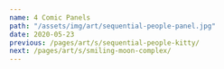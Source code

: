 ```yaml
---
name: 4 Comic Panels
path: "/assets/img/art/sequential-people-panel.jpg"
date: 2020-05-23
previous: /pages/art/s/sequential-people-kitty/
next: /pages/art/s/smiling-moon-complex/
---
```

